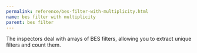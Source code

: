 ```yaml
---
permalink: reference/bes-filter-with-multiplicity.html
name: bes filter with multiplicity
parent: bes filter
---
```


The <bes filter with multiplicity> inspectors deal with arrays of BES filters, allowing you to extract unique filters and count them.